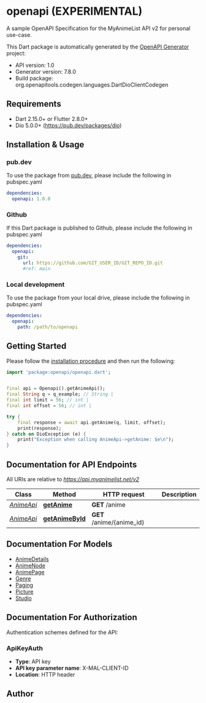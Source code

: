 # openapi (EXPERIMENTAL)
A sample OpenAPI Specification for the MyAnimeList API v2 for personal use-case.

This Dart package is automatically generated by the [OpenAPI Generator](https://openapi-generator.tech) project:

- API version: 1.0
- Generator version: 7.8.0
- Build package: org.openapitools.codegen.languages.DartDioClientCodegen

## Requirements

* Dart 2.15.0+ or Flutter 2.8.0+
* Dio 5.0.0+ (https://pub.dev/packages/dio)

## Installation & Usage

### pub.dev
To use the package from [pub.dev](https://pub.dev), please include the following in pubspec.yaml
```yaml
dependencies:
  openapi: 1.0.0
```

### Github
If this Dart package is published to Github, please include the following in pubspec.yaml
```yaml
dependencies:
  openapi:
    git:
      url: https://github.com/GIT_USER_ID/GIT_REPO_ID.git
      #ref: main
```

### Local development
To use the package from your local drive, please include the following in pubspec.yaml
```yaml
dependencies:
  openapi:
    path: /path/to/openapi
```

## Getting Started

Please follow the [installation procedure](#installation--usage) and then run the following:

```dart
import 'package:openapi/openapi.dart';


final api = Openapi().getAnimeApi();
final String q = q_example; // String | 
final int limit = 56; // int | 
final int offset = 56; // int | 

try {
    final response = await api.getAnime(q, limit, offset);
    print(response);
} catch on DioException (e) {
    print("Exception when calling AnimeApi->getAnime: $e\n");
}

```

## Documentation for API Endpoints

All URIs are relative to *https://api.myanimelist.net/v2*

Class | Method | HTTP request | Description
------------ | ------------- | ------------- | -------------
[*AnimeApi*](doc/AnimeApi.md) | [**getAnime**](doc/AnimeApi.md#getanime) | **GET** /anime | 
[*AnimeApi*](doc/AnimeApi.md) | [**getAnimeById**](doc/AnimeApi.md#getanimebyid) | **GET** /anime/{anime_id} | 


## Documentation For Models

 - [AnimeDetails](doc/AnimeDetails.md)
 - [AnimeNode](doc/AnimeNode.md)
 - [AnimePage](doc/AnimePage.md)
 - [Genre](doc/Genre.md)
 - [Paging](doc/Paging.md)
 - [Picture](doc/Picture.md)
 - [Studio](doc/Studio.md)


## Documentation For Authorization


Authentication schemes defined for the API:
### ApiKeyAuth

- **Type**: API key
- **API key parameter name**: X-MAL-CLIENT-ID
- **Location**: HTTP header


## Author




